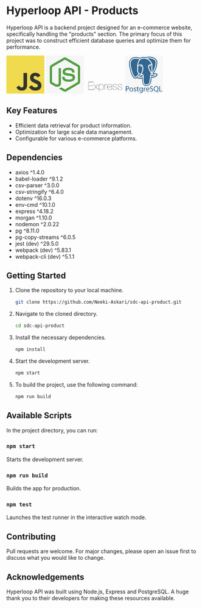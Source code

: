 # Hyperloop API - Products

Hyperloop API is a backend project designed for an e-commerce website, specifically handling the "products" section. The primary focus of this project was to construct efficient database queries and optimize them for performance.

<p float="left">
  <img src="/images/Javascript-logo.png" width="100" />
  <img src="/images/nodejs.png" width="100" /> 
  <img src="/images/express.png" width="100" />
  <img src="/images/postgres.png" width="100" />
</p>

## Key Features

- Efficient data retrieval for product information.
- Optimization for large scale data management.
- Configurable for various e-commerce platforms.

## Dependencies

- axios ^1.4.0
- babel-loader ^9.1.2
- csv-parser ^3.0.0
- csv-stringify ^6.4.0
- dotenv ^16.0.3
- env-cmd ^10.1.0
- express ^4.18.2
- morgan ^1.10.0
- nodemon ^2.0.22
- pg ^8.11.0
- pg-copy-streams ^6.0.5
- jest (dev) ^29.5.0
- webpack (dev) ^5.83.1
- webpack-cli (dev) ^5.1.1

## Getting Started

1. Clone the repository to your local machine.
    ```bash
    git clone https://github.com/Neeki-Askari/sdc-api-product.git
    ```
2. Navigate to the cloned directory.
    ```bash
    cd sdc-api-product
    ```
3. Install the necessary dependencies.
    ```bash
    npm install
    ```
4. Start the development server.
    ```bash
    npm start
    ```
5. To build the project, use the following command:
    ```bash
    npm run build
    ```

## Available Scripts

In the project directory, you can run:

### `npm start`
Starts the development server.

### `npm run build`
Builds the app for production.

### `npm test`
Launches the test runner in the interactive watch mode.

## Contributing

Pull requests are welcome. For major changes, please open an issue first to discuss what you would like to change.

## Acknowledgements

Hyperloop API was built using Node.js, Express and PostgreSQL. A huge thank you to their developers for making these resources available.
